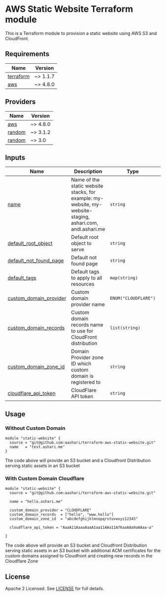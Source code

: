 # AWS Static Website Terraform module

This is a Terraform module to provision a static website using AWS S3 and CloudFront.

## Requirements

| Name | Version |
|------|---------|
| <a name="requirement_terraform"></a> [terraform](#requirement\_terraform) | ~> 1.1.7 |
| <a name="requirement_aws"></a> [aws](#requirement\_aws) | ~> 4.8.0 |

## Providers

| Name | Version |
|------|---------|
| <a name="provider_aws"></a> [aws](#provider\_aws) | ~> 4.8.0 |
| <a name="provider_random"></a> [random](#provider\_random) | ~> 3.1.2 |
| <a name="provider_cloudflare"></a> [random](#provider\_cloudflare) | ~> 3.0 |

## Inputs

| Name | Description | Type | Default | Required |
|------|-------------|------|---------|:--------:|
| <a name="input_name"></a> [name](#input\_name) | Name of the static website stacks, for example: my-website, my-website-staging, ashari.com, andi.ashari.me | `string` |  | `true` |
| <a name="input_default_root_object"></a> [default_root_object](#input\_default\_root\_object) | Default root object to serve | `string` | `index.html` | `false` |
| <a name="input_default_not_found_page"></a> [default_not_found_page](#input\_default\_not\_found\_page) | Default not found page | `string` | `index.html` | `false` |
| <a name="input_default_tags"></a> [default_tags](#input\_default\_tags) | Default tags to apply to all resources | `map(string)` | `{}` | `false` |
| <a name="input_custom_domain_provider"></a> [custom_domain_provider](#input\_custom\_domain\_provider) | Custom domain provider name | `ENUM("CLOUDFLARE")` |  | `false` |
| <a name="input_custom_domain_records"></a> [custom_domain_records](#input\_custom\_domain\_records) | Custom domain records name to use for CloudFront distribution | `list(string)` | `[]` | `yes, if custom_domain_provider is filled` |
| <a name="input_custom_domain_zone_id"></a> [custom_domain_zone_id](#input\_custom\_domain\_zone\_id) | Domain Provider zone ID which custom domain is registered to | `string` |  | `yes, if custom_domain_provider is filled` |
| <a name="input_cloudflare_api_token"></a> [cloudflare_api_token](#input\_cloudflare\_api\_token) | CloudFlare API token | `string` |  | `yes, if custom_domain_provider=CLOUDFLARE` |

## Usage

### Without Custom Domain
```
module "static-website" {
  source = "git@github.com:aashari/terraform-aws-static-website.git"
  name   = "test.ashari.me"
}
```
The code above will provide an S3 bucket and a Cloudfront Distribution serving static assets in an S3 bucket

### With Custom Domain Cloudflare
```
module "static-website" {
  source = "git@github.com:aashari/terraform-aws-static-website.git"

  name = "hello.ashari.me"

  custom_domain_provider = "CLOUDFLARE"
  custom_domain_records  = ["hello", "www.hello"]
  custom_domain_zone_id  = "abcdefghijklmnopqrstuvwxyz12345"

  cloudflare_api_token = "AaaA11AaaaAaaA1aa11AAa11A76aaAAa9aAAaa-a"

}
```
The code above will provide an S3 bucket and Cloudfront Distribution serving static assets in an S3 bucket with additional ACM certificates for the custom domains assigned to Cloudfront and creating new records in the Cloudflare Zone

## License
Apache 2 Licensed. See [LICENSE](https://github.com/aashari/terraform-aws-static-website/tree/master/LICENSE) for full details.
